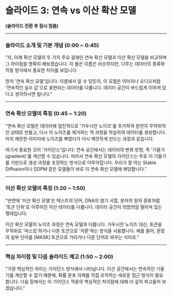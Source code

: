 # 슬라이드 3: 연속 vs 이산 확산 모델

**(슬라이드 전환 후 잠시 멈춤)**

---

### **슬라이드 소개 및 기본 개념 (0:00 ~ 0:45)**

"자, 이제 확산 모델의 두 가지 주요 갈래인 연속 확산 모델과 이산 확산 모델을 비교하며 그 차이점을 명확히 해보겠습니다. 이 둘은 이름은 비슷하지만, 다루는 데이터의 종류와 작동 방식에서 중요한 차이를 보입니다.

먼저 '연속 확산 모델'입니다. 이름에서 알 수 있듯이, 이 모델은 이미지나 오디오처럼 '연속적인 실수 값'으로 표현되는 데이터를 다룹니다. 데이터 공간이 부드럽게 이어져 있다고 생각하시면 됩니다."

---

### **연속 확산 모델의 특징 (0:45 ~ 1:20)**

"연속 확산 모델은 데이터에 점진적으로 '가우시안 노이즈'를 추가하여 완전히 무작위적인 상태로 만들고, 다시 이 노이즈를 제거하는 역 과정을 학습하여 데이터를 생성합니다. 마치 깨끗한 이미지에 노이즈를 뿌렸다가 다시 깨끗하게 만드는 과정과 같습니다.

여기서 중요한 것이 '가이던스'입니다. 연속 공간에서는 데이터의 변화 방향, 즉 '기울기(gradient)'를 계산할 수 있습니다. 따라서 연속 확산 모델의 가이던스는 주로 이 기울기를 기반으로 생성 과정을 조정하는 방식으로 이루어집니다. 우리가 잘 아는 Stable Diffusion이나 DDPM 같은 모델들이 바로 이 연속 확산 모델에 해당합니다."

---

### **이산 확산 모델의 특징 (1:20 ~ 1:50)**

"반면에 '이산 확산 모델'은 텍스트의 단어, DNA의 염기 서열, 분자의 원자 종류처럼 '토큰 단위'로 이루어진 이산 데이터를 다룹니다. 데이터 공간이 띄엄띄엄 떨어져 있는 형태입니다.

이산 확산 모델의 노이즈 과정은 연속 모델과 다릅니다. 가우시안 노이즈 대신, 토큰을 무작위로 '마스킹'하거나 다른 토큰으로 '치환'하는 방식을 사용합니다. 예를 들어, 문장의 일부 단어를 [MASK] 토큰으로 가리거나 다른 단어로 바꾸는 식이죠."

---

### **핵심 차이점 및 다음 슬라이드 예고 (1:50 ~ 2:00)**

"가장 핵심적인 차이는 가이던스 방식에서 나타납니다. 이산 공간에서는 연속적인 기울기를 계산할 수 없기 때문에, 확률 분포 자체를 직접 조작하는 새로운 접근 방식이 필요합니다. 다음 장에서는 이 가이던스 적용의 핵심적인 차이점에 대해 더 깊이 파고들어 보겠습니다."
